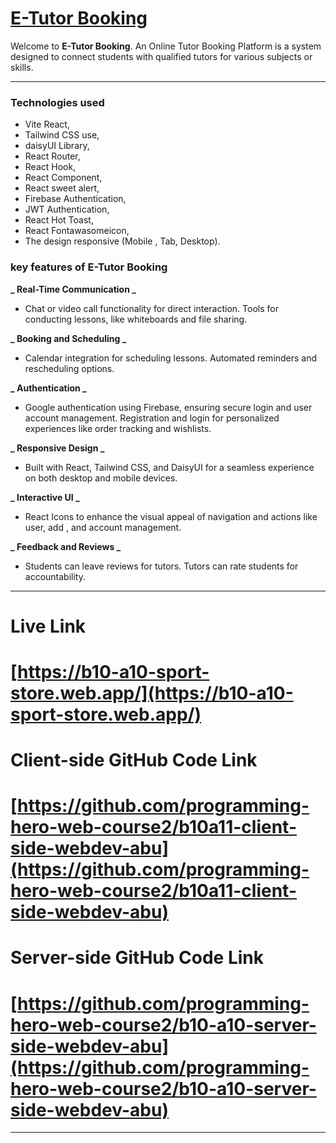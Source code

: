 # [E-Tutor Booking](https://b10-a10-sport-store.web.app/)

Welcome to **E-Tutor Booking**. An Online Tutor Booking Platform is a system designed to connect students with qualified tutors for various subjects or skills.

---

### Technologies used

- Vite React,
- Tailwind CSS use,
- daisyUI Library,
- React Router,
- React Hook,
- React Component,
- React sweet alert,
- Firebase Authentication,
- JWT Authentication,
- React Hot Toast,
- React Fontawasomeicon,
- The design responsive (Mobile , Tab, Desktop).

### key features of E-Tutor Booking

**_ Real-Time Communication _**

- Chat or video call functionality for direct interaction. Tools for conducting lessons, like whiteboards and file sharing.

**_ Booking and Scheduling _**

- Calendar integration for scheduling lessons. Automated reminders and rescheduling options.

**_ Authentication _**

- Google authentication using Firebase, ensuring secure login and user account management.
  Registration and login for personalized experiences like order tracking and wishlists.

**_ Responsive Design _**

- Built with React, Tailwind CSS, and DaisyUI for a seamless experience on both desktop and mobile devices.

**_ Interactive UI _**

- React Icons to enhance the visual appeal of navigation and actions like user, add , and account management.

**_ Feedback and Reviews _**

- Students can leave reviews for tutors. Tutors can rate students for accountability.

---

# Live Link

# [https://b10-a10-sport-store.web.app/](https://b10-a10-sport-store.web.app/)

# Client-side GitHub Code Link

# [https://github.com/programming-hero-web-course2/b10a11-client-side-webdev-abu](https://github.com/programming-hero-web-course2/b10a11-client-side-webdev-abu)

# Server-side GitHub Code Link

# [https://github.com/programming-hero-web-course2/b10-a10-server-side-webdev-abu](https://github.com/programming-hero-web-course2/b10-a10-server-side-webdev-abu)

---
